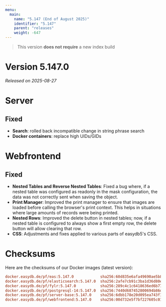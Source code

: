 ```yaml
---
menu:
  main:
    name: "5.147 (End of August 2025)"
    identifier: "5.147"
    parent: "releases"
    weight: -647
---
```


> This version **does not require** a new index build

# Version 5.147.0

*Released on 2025-08-27*

# Server

## Fixed

* **Search**: rolled back incompatible change in string phrase search
* **Docker containers**: replace high UIDs/GIDs

# Webfrontend

## Fixed

- **Nested Tables and Reverse Nested Tables**: Fixed a bug where, if a nested table was configured as readonly in the mask configuration, the data was not correctly sent when saving the object.  
- **Print Manager**: Improved the print manager to ensure that images are loaded before calling the browser's print context. This helps in situations where large amounts of records were being printed.  
- **Nested Rows**: Improved the delete button in nested tables; now, if a nested table is configured to always show a first empty row, the delete button will allow clearing that row.  
- **CSS**: Adjustments and fixes applied to various parts of easydb5's CSS.  

# Checksums

Here are the checksums of our Docker images (latest version):

```ini
docker.easydb.de/pf/eas:5.147.0            sha256:60d835e6afa49690ae5b8f91c056070751044b3a4678fdc5a8fb932b2bc45501
docker.easydb.de/pf/elasticsearch:5.147.0  sha256:2afe7cb91c3ba1d36d80e2929e84904cbf694fab5e9fba60004fa44eeb21125c
docker.easydb.de/pf/fylr:5.147.0           sha256:289c4c1c6418636ed6b7735e31296fb9967ee45e0ac67264ac78a76972d8e782
docker.easydb.de/pf/postgresql-14:5.147.0  sha256:7440d687452800694b86db7aa3627a07d3505d0c21e605dc1f5d25a9f0693702
docker.easydb.de/pf/server-base:5.147.0    sha256:6dbb178e20d095ea743f1ff7c6a17fef6b192fc04a2cbbc024763d31b5c3432b
docker.easydb.de/pf/webfrontend:5.147.0    sha256:00d732e5f7bf227605c0128c389904f68d332bfb8a49654346045a2e615480f4
```

